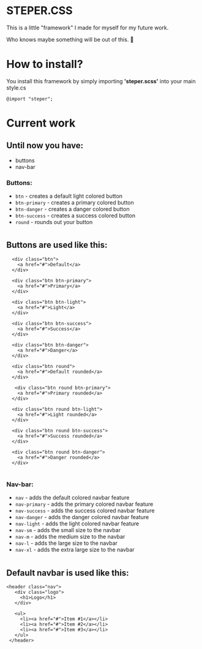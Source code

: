 # STEPER.CSS
This is a little "framework" I made for myself for my future work. 

Who knows maybe something will be out of this. 🤩

# How to install?

You install this framework by simply importing **'steper.scss'** into your main style.cs

```@import "steper";```

# Current work

## Until now you have: 

- buttons
- nav-bar

### Buttons:

* ```btn```  - creates a default light colored button
* ```btn-primary``` - creates a primary colored button
* ```btn-danger``` - creates a danger colored button
* ```btn-success``` - creates a success colored button
* ```round``` - rounds out your button

#

  ## Buttons are used like this:
  
  
  ```
    <div class="btn">
      <a href="#">Default</a>
    </div>
  
    <div class="btn btn-primary">
      <a href="#">Primary</a>
    </div>
    
    <div class="btn btn-light">
      <a href="#">Light</a>
    </div>
    
    <div class="btn btn-success">
      <a href="#">Success</a>
    </div>
    
    <div class="btn btn-danger">
      <a href="#">Danger</a>
    </div>
    
    <div class="btn round">
      <a href="#">Default rounded</a>
    </div>
    
     <div class="btn round btn-primary">
      <a href="#">Primary rounded</a>
    </div>
    
    <div class="btn round btn-light">
      <a href="#">Light rounded</a>
    </div>
    
    <div class="btn round btn-success">
      <a href="#">Success rounded</a>
    </div>
    
    <div class="btn round btn-danger">
      <a href="#">Danger rounded</a>
    </div>
   ```
   #
   
   ### Nav-bar:
   
   * ```nav``` - adds the default colored navbar feature
   * ```nav-primary``` - adds the primary colored navbar feature
   * ```nav-success``` - adds the success colored navbar feature
   * ```nav-danger``` - adds the danger colored navbar feature
   * ```nav-light``` - adds the light colored navbar feature
   * ```nav-sm``` - adds the small size to the navbar
   * ```nav-m``` - adds the medium size to the navbar
   * ```nav-l``` - adds the large size to the navbar
   * ```nav-xl``` - adds the extra large size to the navbar
   
   #
   
   ## Default navbar is used like this:
   
   ```
   <header class="nav">
      <div class="logo">
        <h1>Logo</h1>
      </div>

      <ul>
        <li><a href="#">Item #1</a></li>
        <li><a href="#">Item #2</a></li>
        <li><a href="#">Item #3</a></li>
      </ul>
    </header>
   ```
   
